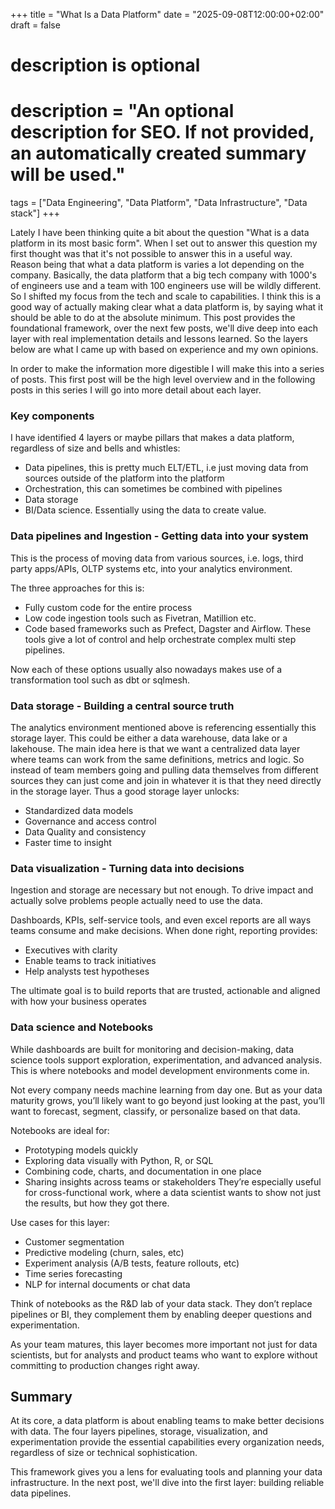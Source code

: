 +++
title = "What Is a Data Platform"
date = "2025-09-08T12:00:00+02:00"
draft = false

#
# description is optional
#
# description = "An optional description for SEO. If not provided, an automatically created summary will be used."

tags = ["Data Engineering", "Data Platform", "Data Infrastructure", "Data stack"]
+++

Lately I have been thinking quite a bit about the question "What is a data
platform in its most basic form". When I set out to answer this question my
first thought was that it's not possible to answer this in a useful way. Reason
being that what a data platform is varies a lot depending on the company.
Basically, the data platform that a big tech company with 1000's of engineers use
and a team with 100 engineers use will be wildly different. So I shifted my focus
from the tech and scale to capabilities. I think this is a good way of actually
making clear what a data platform is, by saying what it should be able to do at
the absolute minimum. This post provides the foundational framework, over the next few posts, we'll dive deep into each layer with real implementation details and lessons learned. So the layers below are what I came up with based on
experience and my own opinions.

In order to make the information more digestible I will make this into a series
of posts. This first post will be the high level overview and in the following
posts in this series I will go into more detail about each layer.

### Key components
I have identified 4 layers or maybe pillars that makes a data platform,
regardless of size and bells and whistles:

- Data pipelines, this is pretty much ELT/ETL, i.e just moving data from sources
  outside of the platform into the platform
- Orchestration, this can sometimes be combined with pipelines
- Data storage
- BI/Data science. Essentially using the data to create value.

### Data pipelines and Ingestion - Getting data into your system
This is the process of moving data from various sources, i.e. logs, third party
apps/APIs, OLTP systems etc, into your analytics environment.

The three approaches for this is:
- Fully custom code for the entire process
- Low code ingestion tools such as Fivetran, Matillion etc.
- Code based frameworks such as Prefect, Dagster and Airflow. These tools give
a lot of control and help orchestrate complex multi step pipelines.

Now each of these options usually also nowadays makes use of a transformation
tool such as dbt or sqlmesh.

### Data storage - Building a central source truth
The analytics environment mentioned above is referencing essentially this
storage layer. This could be either a data warehouse, data lake or a lakehouse.
The main idea here is that we want a centralized data layer where teams can work
from the same definitions, metrics and logic. So instead of team members going
and pulling data themselves from different sources they can just come and join
in whatever it is that they need directly in the storage layer. Thus a good
storage layer unlocks:
- Standardized data models
- Governance and access control
- Data Quality and consistency
- Faster time to insight

### Data visualization - Turning data into decisions
Ingestion and storage are necessary but not enough. To drive impact and actually
solve problems people actually need to use the data.

Dashboards, KPIs, self-service tools, and even excel reports are all ways teams
consume and make decisions. When done right, reporting provides:
- Executives with clarity
- Enable teams to track initiatives
- Help analysts test hypotheses

The ultimate goal is to build reports that are trusted, actionable and aligned
with how your business operates

### Data science and Notebooks
While dashboards are built for monitoring and decision-making, data science tools support exploration, experimentation, and advanced analysis. This is where notebooks and model development environments come in.

Not every company needs machine learning from day one. But as your data maturity grows, you’ll likely want to go beyond just looking at the past, you’ll want to forecast, segment, classify, or personalize based on that data.

Notebooks are ideal for:
- Prototyping models quickly
- Exploring data visually with Python, R, or SQL
- Combining code, charts, and documentation in one place
- Sharing insights across teams or stakeholders
They’re especially useful for cross-functional work, where a data scientist wants to show not just the results, but how they got there.

Use cases for this layer:
- Customer segmentation
- Predictive modeling (churn, sales, etc)
- Experiment analysis (A/B tests, feature rollouts, etc)
- Time series forecasting
- NLP for internal documents or chat data

Think of notebooks as the R&D lab of your data stack. They don’t replace pipelines or BI, they complement them by enabling deeper questions and experimentation.

As your team matures, this layer becomes more important not just for data scientists, but for analysts and product teams who want to explore without committing to production changes right away.

## Summary
At its core, a data platform is about enabling teams to make better decisions with data. The four layers pipelines, storage, visualization, and experimentation provide the essential capabilities every organization needs, regardless of size or technical sophistication.

This framework gives you a lens for evaluating tools and planning your data infrastructure. In the next post, we'll dive into the first layer: building reliable data pipelines.


